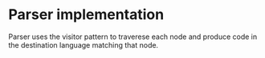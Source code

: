 # Parser implementation
Parser uses the visitor pattern to traverese each node and produce code in the destination language matching that node.
